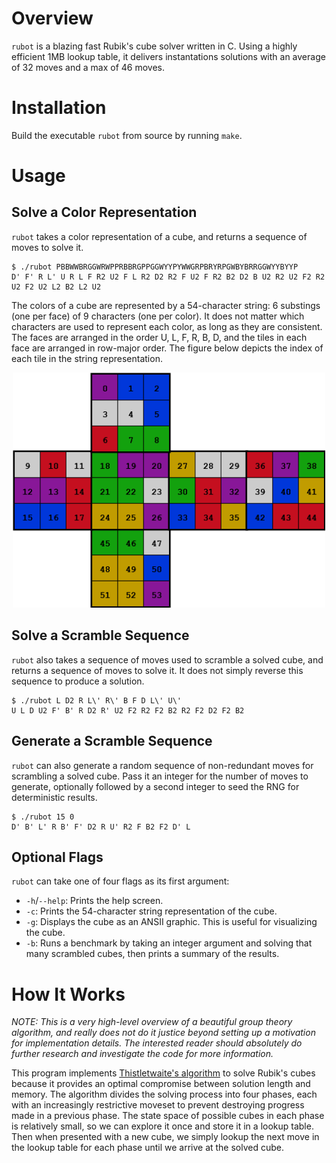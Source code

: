 # Overview

`rubot` is a blazing fast Rubik's cube solver written in C. Using  a highly efficient 1MB lookup table, it delivers instantations solutions with an average of 32 moves and a max of 46 moves.

# Installation

Build the executable `rubot` from source by running `make`.

# Usage

## Solve a Color Representation

`rubot` takes a color representation of a cube, and returns a sequence of moves to solve it.

```
$ ./rubot PBBWWBRGGWRWPPRBBRGPPGGWYYPYWWGRPBRYRPGWBYBRRGGWYYBYYP
D' F' R L' U R L F R2 U2 F L R2 D2 R2 F U2 F R2 B2 D2 B U2 R2 U2 F2 R2 U2 F2 U2 L2 B2 L2 U2
```

The colors of a cube are represented by a 54-character string: 6 substings (one per face) of 9 characters (one per color). It does not matter which characters are used to represent each color, as long as they are consistent. The faces are arranged in the order U, L, F, R, B, D, and the tiles in each face are arranged in row-major order. The figure below depicts the index of each tile in the string representation.

<p align="center"><img alt="cube string encoding" src="cube-encoding.png" width="500"></p>

## Solve a Scramble Sequence

`rubot` also takes a sequence of moves used to scramble a solved cube, and returns a sequence of moves to solve it. It does not simply reverse this sequence to produce a solution.
```
$ ./rubot L D2 R L\' R\' B F D L\' U\'
U L D U2 F' B' R D2 R' U2 F2 R2 F2 B2 R2 F2 D2 F2 B2
```

## Generate a Scramble Sequence

`rubot` can also generate a random sequence of non-redundant moves for scrambling a solved cube. Pass it an integer for the number of moves to generate, optionally followed by a second integer to seed the RNG for deterministic results.

```
$ ./rubot 15 0
D' B' L' R B' F' D2 R U' R2 F B2 F2 D' L
```

## Optional Flags

`rubot` can take one of four flags as its first argument:

- `-h`/`--help`: Prints the help screen.
- `-c`: Prints the 54-character string representation of the cube.
- `-g`: Displays the cube as an ANSII graphic. This is useful for visualizing the cube.
- `-b`: Runs a benchmark by taking an integer argument and solving that many scrambled cubes, then prints a summary of the results.

<!-- TODO:
# Performance

```
$ ./rubot -b 250000
Throughput: 4585.70 solves per second
Length: 32.19 moves per solve
```
 -->

# How It Works

*NOTE: This is a very high-level overview of a beautiful group theory algorithm, and really does not do it justice beyond setting up a motivation for implementation details. The interested reader should absolutely do further research and investigate the code for more information.*

This program implements [Thistletwaite's algorithm](https://en.wikipedia.org/wiki/Optimal_solutions_for_Rubik%27s_Cube#Thistlethwaite's_algorithm) to solve Rubik's cubes because it provides an optimal compromise between solution length and memory. The algorithm divides the solving process into four phases, each with an increasingly restrictive moveset to prevent destroying progress made in a previous phase. The state space of possible cubes in each phase is relatively small, so we can explore it once and store it in a lookup table. Then when presented with a new cube, we simply lookup the next move in the lookup table for each phase until we arrive at the solved cube.

<!-- TODO: elaborate
- To achieve maximum performance, we encode cubes into 128-bits. This is critical because generating the lookup table requires exploring approximately 50 million cube states.

- To achieve maximum memory efficiency, we encode two enties per byte in the lookup table. This is possible because the depth cannot exceed 15 for any phase, so it can be encoded into 4 bits.

- other implementation details.
 -->
<!-- TODO: make pretty
# References

Here are some links I found useful while developing this program.

1. https://www.jaapsch.net/puzzles/thistle.htm

1. https://www.stefan-pochmann.info/spocc/other_stuff/tools/solver_thistlethwaite/solver_thistlethwaite_cpp.txt

1. https://www.stefan-pochmann.info/spocc/other_stuff/tools/solver_thistlethwaite/solver_thistlethwaite.txt

1. https://medium.com/@benjamin.botto/implementing-an-optimal-rubiks-cube-solver-using-korf-s-algorithm-bf750b332cf9

1. https://medium.com/@benjamin.botto/sequentially-indexing-permutations-a-linear-algorithm-for-computing-lexicographic-rank-a22220ffd6e3

1. https://stackoverflow.com/a/3143594/14043949

1. https://stackoverflow.com/a/66608800/14043949
 -->
